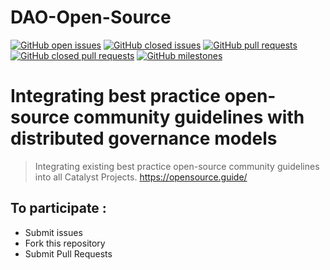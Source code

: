 # DAO-Open-Source
[![GitHub open issues](https://img.shields.io/github/issues/Quality-Assurance-DAO/DAO-Open-Source?style=flat-square)](https://github.com/Quality-Assurance-DAO/DAO-Open-Source/issues)
[![GitHub closed issues](https://img.shields.io/github/issues-closed-raw/Quality-Assurance-DAO/DAO-Open-Source?style=flat-square)](https://github.com/Quality-Assurance-DAO/DAO-Open-Source/issues?q=is%3Aissue+is%3Aclosed)
[![GitHub pull requests](https://img.shields.io/github/issues-pr/Quality-Assurance-DAO/DAO-Open-Source)](https://github.com/Quality-Assurance-DAO/DAO-Open-Source/pulls)
[![GitHub closed pull requests](https://img.shields.io/github/issues-pr-closed/Quality-Assurance-DAO/DAO-Open-Source)](https://github.com/Quality-Assurance-DAO/DAO-Open-Source/pulls?q=is%3Apr+is%3Aclosed)
[![GitHub milestones](https://img.shields.io/github/milestones/open/Quality-Assurance-DAO/DAO-Open-Source?style=flat-square)](https://github.com/Quality-Assurance-DAO/DAO-Open-Source)

# Integrating best practice open-source community guidelines with distributed governance models

> Integrating existing best practice open-source community guidelines into all Catalyst Projects. https://opensource.guide/

## To participate :

* Submit issues
* Fork this repository
* Submit Pull Requests
